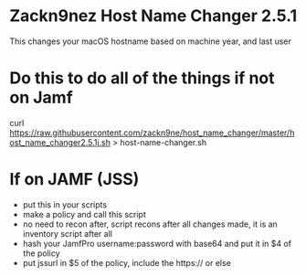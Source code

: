 # Zackn9nez Host Name Changer 2.5.1
This changes your macOS hostname based on machine year, and last user

# Do this to do all of the things if not on Jamf
curl https://raw.githubusercontent.com/zackn9ne/host_name_changer/master/host_name_changer2.5.1j.sh > host-name-changer.sh

# If on JAMF (JSS) 
- put this in your scripts
- make a policy and call this script
- no need to recon after, script recons after all changes made, it is an inventory script after all
- hash your JamfPro username:password with base64 and put it in $4 of the policy
- put jssurl in $5 of the policy, include the https:// or else
